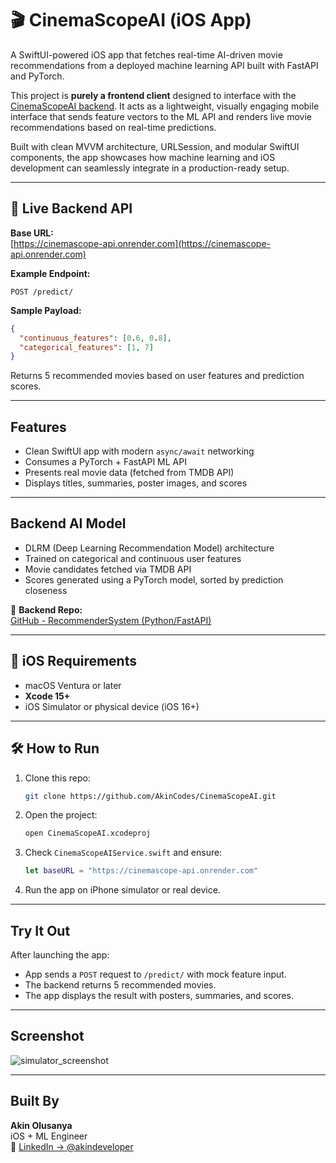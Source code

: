 # 🎬 CinemaScopeAI (iOS App)

A SwiftUI-powered iOS app that fetches real-time AI-driven movie recommendations from a deployed machine learning API built with FastAPI and PyTorch.

This project is **purely a frontend client** designed to interface with the [CinemaScopeAI backend](https://github.com/AkinCodes/RecommenderSystem). It acts as a lightweight, visually engaging mobile interface that sends feature vectors to the ML API and renders live movie recommendations based on real-time predictions.

Built with clean MVVM architecture, URLSession, and modular SwiftUI components, the app showcases how machine learning and iOS development can seamlessly integrate in a production-ready setup.


---

## 🔗 Live Backend API

**Base URL:**  
[https://cinemascope-api.onrender.com](https://cinemascope-api.onrender.com)

**Example Endpoint:**
```http
POST /predict/
```

**Sample Payload:**
```json
{
  "continuous_features": [0.6, 0.8],
  "categorical_features": [1, 7]
}
```

Returns 5 recommended movies based on user features and prediction scores.

---

## Features

- Clean SwiftUI app with modern `async/await` networking
- Consumes a PyTorch + FastAPI ML API
- Presents real movie data (fetched from TMDB API)
- Displays titles, summaries, poster images, and scores

---

## Backend AI Model

- DLRM (Deep Learning Recommendation Model) architecture
- Trained on categorical and continuous user features
- Movie candidates fetched via TMDB API
- Scores generated using a PyTorch model, sorted by prediction closeness

🔗 **Backend Repo:**  
[GitHub - RecommenderSystem (Python/FastAPI)](https://github.com/AkinCodes/RecommenderSystem)

---

## 📱 iOS Requirements

- macOS Ventura or later
- **Xcode 15+**
- iOS Simulator or physical device (iOS 16+)

---

## 🛠 How to Run

1. Clone this repo:
   ```bash
   git clone https://github.com/AkinCodes/CinemaScopeAI.git
   ```

2. Open the project:
   ```bash
   open CinemaScopeAI.xcodeproj
   ```

3. Check `CinemaScopeAIService.swift` and ensure:
   ```swift
   let baseURL = "https://cinemascope-api.onrender.com"
   ```

4. Run the app on iPhone simulator or real device.

---

## Try It Out

After launching the app:

- App sends a `POST` request to `/predict/` with mock feature input.
- The backend returns 5 recommended movies.
- The app displays the result with posters, summaries, and scores.

---

## Screenshot

![simulator_screenshot](https://github.com/user-attachments/assets/d47ece97-8548-4fff-bb13-4732793e61c0)

---

## Built By

**Akin Olusanya**  
iOS + ML Engineer  
🔗 [LinkedIn → @akindeveloper](https://www.linkedin.com/in/akindeveloper/)
